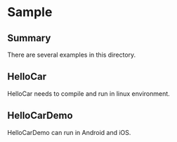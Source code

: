 # Sample

## Summary
There are several examples in this directory.

## HelloCar

HelloCar needs to compile and run in linux environment.

## HelloCarDemo

HelloCarDemo can run in Android and iOS.
